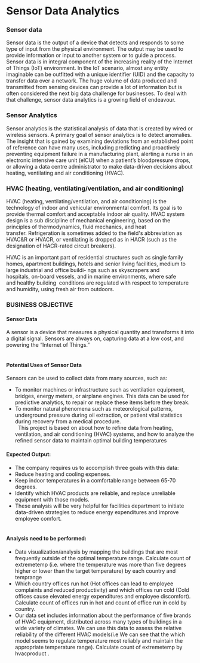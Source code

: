 # Sensor Data Analytics

### Sensor data
Sensor data is the output of a device that detects and responds to some type of input from the physical environment. The output may be used to provide information or input to another system or to guide a process. Sensor data is in integral component of the increasing reality of the Internet of Things (IoT) environment. In the IoT scenario, almost any entity imaginable can be outfitted with a unique identifier (UID) and the capacity to transfer data over a network. The huge volume of data produced and transmitted from sensing devices can provide a lot of information but is often considered the next big data challenge for businesses. To deal with that challenge, sensor data analytics is a growing field of endeavour.
 

### Sensor Analytics
Sensor analytics is the statistical analysis of data that is created by wired or 
wireless sensors. A primary goal of sensor analytics is to detect anomalies. 
The insight that is gained by examining deviations from an established point 
of reference can have many uses, including predicting and proactively 
preventing equipment failure in a manufacturing plant, alerting a nurse in an 
electronic intensive care unit (eICU) when a patient’s bloodpressure drops, or
 allowing a data centre administrator to make data-driven decisions about 
heating, ventilating and air conditioning (HVAC).

### HVAC (heating, ventilating/ventilation, and air conditioning)

HVAC (heating, ventilating/ventilation, and air conditioning) is the technology of indoor and vehicular environmental comfort. Its goal is to provide thermal comfort and acceptable indoor air quality. HVAC system design is a sub discipline of mechanical engineering, based on the principles of thermodynamics, fluid mechanics, and heat transfer. Refrigeration is sometimes added to the field's abbreviation as HVAC&R or HVACR, or ventilating is dropped as in HACR (such as the designation of HACR-rated circuit breakers).

HVAC is an important part of residential structures such as 
single family homes, apartment buildings, hotels and senior
living facilities, medium to large industrial and office  buildi-
ngs such as skyscrapers and hospitals, on-board vessels, and 
in marine environments, where safe and healthy building 
conditions are regulated with respect to temperature and 
humidity, using fresh air from outdoors.

### BUSINESS OBJECTIVE
#### Sensor Data
A sensor is a device that measures a physical quantity and transforms it into a digital signal. Sensors are always on, capturing data at a low cost, and powering the “Internet of Things.”  
 
#### Potential Uses of Sensor Data
Sensors can be used to collect data from many sources, such as:
- To monitor machines or infrastructure such as ventilation equipment, bridges, energy meters, or airplane engines. This data can be used for predictive analytics, to repair or replace these items before they break.
- To monitor natural phenomena such as meteorological patterns, underground pressure during oil extraction, or patient vital statistics during recovery from a medical procedure.   
 
This project is based on about how to refine data from heating, ventilation, and air conditioning (HVAC) systems, and how to analyze the refined sensor data to maintain optimal building temperatures
 
#### Expected Output: 
- The company requires us to accomplish three goals with this data:
- Reduce heating and cooling expenses.
- Keep indoor temperatures in a comfortable range between 65-70 degrees.
- Identify which HVAC products are reliable, and replace unreliable equipment with those models.  
- These analysis will be very helpful for facilities department to initiate data-driven strategies to reduce energy expenditures and improve employee comfort.  
 
#### Analysis need to be performed: 
 
- Data visualization/analysis by mapping the buildings that are most frequently outside of the optimal temperature range. Calculate count of extremetemp (i.e. where the temperature was more than five degrees higher or lower than the target temperature) by each country and temprange
- Which country offices run hot (Hot offices can lead to employee complaints and reduced productivity) and which offices run cold (Cold offices cause elevated energy expenditures and employee discomfort). Calculate count of offices run in hot and count of office run in cold by country.
- Our data set includes information about the performance of five brands of HVAC equipment, distributed across many types of buildings in a wide variety of climates. We can use this data to assess the relative reliability of the different HVAC models(i.e We can see that the which model seems to regulate temperature most reliably and maintain the appropriate temperature range). Calculate count of extremetemp by hvacproduct   .

